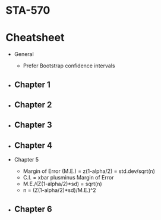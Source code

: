# STA-570

# Cheatsheet
- General
  - Prefer Bootstrap confidence intervals

- Chapter 1
  - 

- Chapter 2
  -
  
- Chapter 3
  -
   
- Chapter 4
  -

- Chapter 5
  - Margin of Error (M.E.) = z(1-alpha/2) = std\.dev/sqrt(n)
  - C.I. = xbar plusminus Margin of Error
  - M.E./(Z(1-alpha/2)\*sd) = sqrt(n)
  - n = (Z(1-alpha/2)\*sd)/M.E.)^2

- Chapter 6
  -
